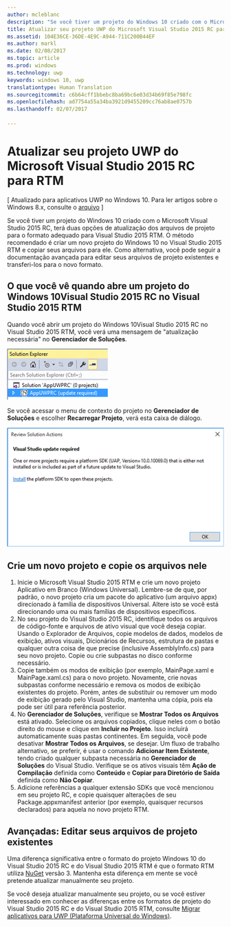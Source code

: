 ```yaml
---
author: mcleblanc
description: "Se você tiver um projeto do Windows 10 criado com o Microsoft Visual Studio 2015 RC, terá duas opções de atualização dos arquivos de projeto para o formato adequado para Visual Studio 2015 RTM."
title: Atualizar seu projeto UWP do Microsoft Visual Studio 2015 RC para RTM
ms.assetid: 104E36CE-36DE-4E9C-A944-711C200B44EF
ms.author: markl
ms.date: 02/08/2017
ms.topic: article
ms.prod: windows
ms.technology: uwp
keywords: windows 10, uwp
translationtype: Human Translation
ms.sourcegitcommit: c6b64cff1bbebc8ba69bc6e03d34b69f85e798fc
ms.openlocfilehash: ad7754a55a34ba3921d9455209cc76ab8ae0757b
ms.lasthandoff: 02/07/2017

---
```


# <a name="update-your-uwp-microsoft-visual-studio-2015-rc-project-to-rtm"></a>Atualizar seu projeto UWP do Microsoft Visual Studio 2015 RC para RTM

\[ Atualizado para aplicativos UWP no Windows 10. Para ler artigos sobre o Windows 8.x, consulte o [arquivo](http://go.microsoft.com/fwlink/p/?linkid=619132) \]

Se você tiver um projeto do Windows 10 criado com o Microsoft Visual Studio 2015 RC, terá duas opções de atualização dos arquivos de projeto para o formato adequado para Visual Studio 2015 RTM. O método recomendado é criar um novo projeto do Windows 10 no Visual Studio 2015 RTM e copiar seus arquivos para ele. Como alternativa, você pode seguir a documentação avançada para editar seus arquivos de projeto existentes e transferi-los para o novo formato.

## <a name="what-you-see-when-you-open-a-windows-10visual-studio-2015-rc-project-in-visual-studio-2015-rtm"></a>O que você vê quando abre um projeto do Windows 10Visual Studio 2015 RC no Visual Studio 2015 RTM

Quando você abrir um projeto do Windows 10Visual Studio 2015 RC no Visual Studio 2015 RTM, você verá uma mensagem de "atualização necessária" no **Gerenciador de Soluções**.

![atualização necessária](images/vsrc-to-rtm/solution-explorer.png)

Se você acessar o menu de contexto do projeto no **Gerenciador de Soluções** e escolher **Recarregar Projeto**, verá esta caixa de diálogo.

![atualização do visual studio necessária](images/vsrc-to-rtm/reload-project.png)

## <a name="create-a-new-project-and-copy-files-into-it"></a>Crie um novo projeto e copie os arquivos nele

1.  Inicie o Microsoft Visual Studio 2015 RTM e crie um novo projeto Aplicativo em Branco (Windows Universal). Lembre-se de que, por padrão, o novo projeto cria um pacote do aplicativo (um arquivo appx) direcionado à família de dispositivos Universal. Altere isto se você está direcionando uma ou mais famílias de dispositivos específicos.
2.  No seu projeto do Visual Studio 2015 RC, identifique todos os arquivos de código-fonte e arquivos de ativo visual que você deseja copiar. Usando o Explorador de Arquivos, copie modelos de dados, modelos de exibição, ativos visuais, Dicionários de Recursos, estrutura de pastas e qualquer outra coisa de que precise (inclusive AssemblyInfo.cs) para seu novo projeto. Copie ou crie subpastas no disco conforme necessário.
3.  Copie também os modos de exibição (por exemplo, MainPage.xaml e MainPage.xaml.cs) para o novo projeto. Novamente, crie novas subpastas conforme necessário e remova os modos de exibição existentes do projeto. Porém, antes de substituir ou remover um modo de exibição gerado pelo Visual Studio, mantenha uma cópia, pois ela pode ser útil para referência posterior.
4.  No **Gerenciador de Soluções**, verifique se **Mostrar Todos os Arquivos** está ativado. Selecione os arquivos copiados, clique neles com o botão direito do mouse e clique em **Incluir no Projeto**. Isso incluirá automaticamente suas pastas continentes. Em seguida, você pode desativar **Mostrar Todos os Arquivos**, se desejar. Um fluxo de trabalho alternativo, se preferir, é usar o comando **Adicionar Item Existente**, tendo criado qualquer subpasta necessária no **Gerenciador de Soluções** do Visual Studio. Verifique se os ativos visuais têm **Ação de Compilação** definida como **Conteúdo** e **Copiar para Diretório de Saída** definida como **Não Copiar**.
5.  Adicione referências a qualquer extensão SDKs que você mencionou em seu projeto RC, e copie quaisquer alterações de seu Package.appxmanifest anterior (por exemplo, quaisquer recursos declarados) para aquela no novo projeto RTM.

## <a name="advanced-edit-your-existing-project-files"></a>Avançadas: Editar seus arquivos de projeto existentes

Uma diferença significativa entre o formato do projeto Windows 10 do Visual Studio 2015 RC e do Visual Studio 2015 RTM é que o formato RTM utiliza [NuGet](http://docs.nuget.org/) versão 3. Mantenha esta diferença em mente se você pretende atualizar manualmente seu projeto.

Se você deseja atualizar manualmente seu projeto, ou se você estiver interessado em conhecer as diferenças entre os formatos de projeto do Visual Studio 2015 RC e do Visual Studio 2015 RTM, consulte [Migrar aplicativos para UWP (Plataforma Universal do Windows)](http://msdn.microsoft.com/library/mt148501.aspx).


